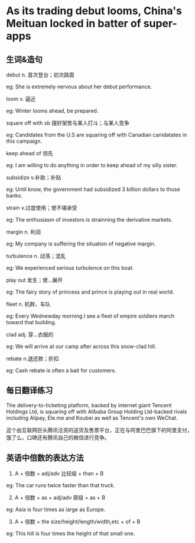 # As its trading debut looms, China's Meituan locked in batter of super-apps
## 生词&造句
debut n. 首次登台；初次路面                

eg: She is extremely nervous about her debut performance.

loom v. 逼近 

eg: Winter looms ahead, be prepared.

square off with sb 摆好架势与某人打斗；与某人竞争 

eg: Candidates from the U.S are squaring off with Canadian canidatates in this campaign.

keep ahead of 领先 

eg: I am willing to do anything in order to keep ahead of my silly sister.

subsidize v.补助；补贴 

eg: Until know, the government had subsidized 3 billion dollars to those banks.

strain v.过度使用；使不堪承受 

eg: The enthusiasm of investors is strainning the derivative markets.

margin n. 利润 

eg: My company is suffering the situation of negative margin.

turbulence n. 动荡；混乱 

eg: We experienced serious turbulence on this boat. 

play out 发生；使...展开

eg: The fairy story of princess and prince is playing out in real world.

fleet n. 机群，车队

eg: Every Wednewday morning I see a fleet of empire soldiers march toward that building.

clad adj. 穿...衣服的

eg: We will arrive at our camp after across this snow-clad hill.

rebate n.退还款；折扣

eg: Cash rebate is often a bait for customers.

## 每日翻译练习

The delivery-to-ticketing platform, backed by internet giant Tencent Holdings Ltd, is squaring off with Alibaba Group Holding Ltd-backed rivals including Alipay, Ele.me and Koubei as well as Tencent's own WeChat.

这个由互联网巨头腾讯注资的送货及售票平台，正在与阿里巴巴旗下的阿里支付，饿了么，口碑还有腾讯自己的微信进行竞争。

## 英语中倍数的表达方法
1. A + 倍数 + adj/adv 比较级 + than + B 

eg: The car runs twice faster than that truck.

2. A + 倍数 + as + adj/adv 原级 + as + B

eg: Asia is four times as large as Europe.

3. A + 倍数 + the size/height/length/width,etc + of + B

eg: This hill is four times the height of that small one.
